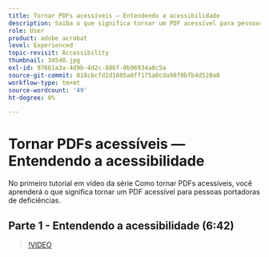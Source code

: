 ```yaml
---
title: Tornar PDFs acessíveis — Entendendo a acessibilidade
description: Saiba o que significa tornar um PDF acessível para pessoas com deficiência
role: User
product: adobe acrobat
level: Experienced
topic-revisit: Accessibility
thumbnail: 34540.jpg
exl-id: 97661a3a-4d9b-4d2c-886f-0b96934a8c5a
source-git-commit: 018cbcfd1d1605a8ff175a0cda98f0bfb4d528a8
workflow-type: tm+mt
source-wordcount: '49'
ht-degree: 0%

---
```


# Tornar PDFs acessíveis — Entendendo a acessibilidade

No primeiro tutorial em vídeo da série Como tornar PDFs acessíveis, você aprenderá o que significa tornar um PDF acessível para pessoas portadoras de deficiências.

## Parte 1 - Entendendo a acessibilidade (6:42)

>[!VIDEO](https://video.tv.adobe.com/v/34540)
